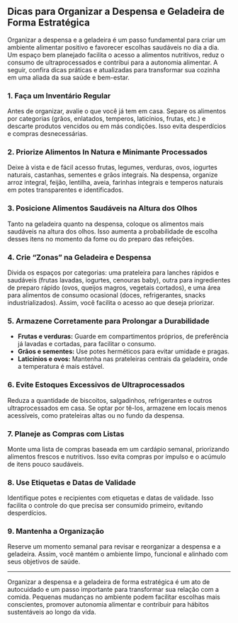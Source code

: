 
## Dicas para Organizar a Despensa e Geladeira de Forma Estratégica

Organizar a despensa e a geladeira é um passo fundamental para criar um ambiente alimentar positivo e favorecer escolhas saudáveis no dia a dia. Um espaço bem planejado facilita o acesso a alimentos nutritivos, reduz o consumo de ultraprocessados e contribui para a autonomia alimentar. A seguir, confira dicas práticas e atualizadas para transformar sua cozinha em uma aliada da sua saúde e bem-estar.

### 1. Faça um Inventário Regular

Antes de organizar, avalie o que você já tem em casa. Separe os alimentos por categorias (grãos, enlatados, temperos, laticínios, frutas, etc.) e descarte produtos vencidos ou em más condições. Isso evita desperdícios e compras desnecessárias.

### 2. Priorize Alimentos In Natura e Minimante Processados

Deixe à vista e de fácil acesso frutas, legumes, verduras, ovos, iogurtes naturais, castanhas, sementes e grãos integrais. Na despensa, organize arroz integral, feijão, lentilha, aveia, farinhas integrais e temperos naturais em potes transparentes e identificados.

### 3. Posicione Alimentos Saudáveis na Altura dos Olhos

Tanto na geladeira quanto na despensa, coloque os alimentos mais saudáveis na altura dos olhos. Isso aumenta a probabilidade de escolha desses itens no momento da fome ou do preparo das refeições.

### 4. Crie “Zonas” na Geladeira e Despensa

Divida os espaços por categorias: uma prateleira para lanches rápidos e saudáveis (frutas lavadas, iogurtes, cenouras baby), outra para ingredientes de preparo rápido (ovos, queijos magros, vegetais cortados), e uma área para alimentos de consumo ocasional (doces, refrigerantes, snacks industrializados). Assim, você facilita o acesso ao que deseja priorizar.

### 5. Armazene Corretamente para Prolongar a Durabilidade

- **Frutas e verduras:** Guarde em compartimentos próprios, de preferência já lavadas e cortadas, para facilitar o consumo.
- **Grãos e sementes:** Use potes herméticos para evitar umidade e pragas.
- **Laticínios e ovos:** Mantenha nas prateleiras centrais da geladeira, onde a temperatura é mais estável.

### 6. Evite Estoques Excessivos de Ultraprocessados

Reduza a quantidade de biscoitos, salgadinhos, refrigerantes e outros ultraprocessados em casa. Se optar por tê-los, armazene em locais menos acessíveis, como prateleiras altas ou no fundo da despensa.

### 7. Planeje as Compras com Listas

Monte uma lista de compras baseada em um cardápio semanal, priorizando alimentos frescos e nutritivos. Isso evita compras por impulso e o acúmulo de itens pouco saudáveis.

### 8. Use Etiquetas e Datas de Validade

Identifique potes e recipientes com etiquetas e datas de validade. Isso facilita o controle do que precisa ser consumido primeiro, evitando desperdícios.

### 9. Mantenha a Organização

Reserve um momento semanal para revisar e reorganizar a despensa e a geladeira. Assim, você mantém o ambiente limpo, funcional e alinhado com seus objetivos de saúde.

___

Organizar a despensa e a geladeira de forma estratégica é um ato de autocuidado e um passo importante para transformar sua relação com a comida. Pequenas mudanças no ambiente podem facilitar escolhas mais conscientes, promover autonomia alimentar e contribuir para hábitos sustentáveis ao longo da vida.
```

